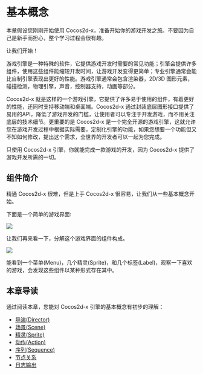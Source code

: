 # 基本概念

本章假设您刚刚开始使用 Cocos2d-x，准备开始你的游戏开发之旅。不要因为自己是新手而担心，整个学习过程会很有趣。

让我们开始！

游戏引擎是一种特殊的软件，它提供游戏开发时需要的常见功能；引擎会提供许多组件，使用这些组件能缩短开发时间，让游戏开发变得更简单；专业引擎通常会能比自制引擎表现出更好的性能。游戏引擎通常会包含渲染器，2D/3D 图形元素，碰撞检测，物理引擎，声音，控制器支持，动画等部分。

Cocos2d-x 就是这样的一个游戏引擎，它提供了许多易于使用的组件，有着更好的性能，还同时支持移动端和桌面端。Cocos2d-x 通过封装底层图形接口提供了易用的API，降低了游戏开发的门槛，让使用者可以专注于开发游戏，而不用关注底层的技术细节。更重要的是 Cocos2d-x 是一个完全开源的游戏引擎，这就允许您在游戏开发过程中根据实际需要，定制化引擎的功能，如果您想要一个功能但又不知如何修改，提出这个需求，全世界的开发者可以一起为您完成。

只使用 Cocos2d-x 引擎，你就能完成一款游戏的开发，因为 Cocos2d-x 提供了游戏开发所需的一切。

## 组件简介

精通 Cocos2d-x 很难，但是上手 Cocos2d-x 很容易，让我们从一些基本概念开始。

下面是一个简单的游戏界面:

![](../../en/basic_concepts/basic_concepts-img/2n_main.png "")

让我们再来看一下，分解这个游戏界面的组件构成。

![](../../en/basic_concepts/basic_concepts-img/2n_annotated_scaled.png "")

能看到一个菜单(Menu)，几个精灵(Sprite)，和几个标签(Label)，观察一下喜欢的游戏，会发现这些组件以某种形式存在其中。

## 本章导读

通过阅读本章，您能对 Cocos2d-x 引擎的基本概念有初步的理解：

- [导演(Director)](director.md)
- [场景(Scene)](scene.md)
- [精灵(Sprite)](sprites.md)
- [动作(Action)](actions.md)
- [序列(Sequence)](sequences.md)
- [节点关系](parent_child.md)
- [日志输出](logging.md)
